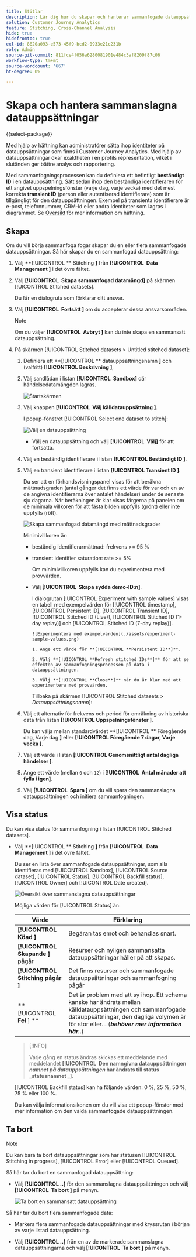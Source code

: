 ```yaml
---
title: Stitlar
description: Lär dig hur du skapar och hanterar sammanfogade datauppsättningar
solution: Customer Journey Analytics
feature: Stitching, Cross-Channel Analysis
hide: true
hidefromtoc: true
exl-id: 8820a093-e573-45f9-bcd2-0933e21c231b
role: Admin
source-git-commit: 811fce4f056a6280081901e484c3af8209f87c06
workflow-type: tm+mt
source-wordcount: '667'
ht-degree: 0%

---
```


# Skapa och hantera sammanslagna datauppsättningar

{{select-package}}

Med hjälp av häftning kan administratörer sätta ihop identiteter på datauppsättningar som finns i Customer Journey Analytics. Med hjälp av datauppsättningar ökar exaktheten i en profils representation, vilket i slutänden ger bättre analys och rapportering.

Med sammanfogningsprocessen kan du definiera ett befintligt **beständigt ID** i en datauppsättning. Sätt sedan ihop den beständiga identifieraren för ett angivet uppspelningsfönster (varje dag, varje vecka) med det mest korrekta **transient ID** (person eller autentiserad identifierare) som är tillgängligt för den datauppsättningen. Exempel på transienta identifierare är e-post, telefonnummer, CRM-id eller andra identiteter som lagras i diagrammet. Se [Översikt](overview.md) för mer information om häftning.

## Skapa

Om du vill börja sammanfoga fogar skapar du en eller flera sammanfogade datauppsättningar. Så här skapar du en sammanfogad datauppsättning:

1. Välj **[!UICONTROL ** Stitching **]** från **[!UICONTROL **&#x200B; Data Management &#x200B;**]** i det övre fältet.

2. Välj **[!UICONTROL **&#x200B; Skapa sammanfogad datamängd &#x200B;**]** på skärmen [!UICONTROL Stitched datasets].

   Du får en dialogruta som förklarar ditt ansvar.

3. Välj **[!UICONTROL **&#x200B; Fortsätt &#x200B;**]** om du accepterar dessa ansvarsområden.

   >[!NOTE]
   >
   >    Om du väljer **[!UICONTROL **&#x200B; Avbryt &#x200B;**]** kan du inte skapa en sammansatt datauppsättning.

4. På skärmen [!UICONTROL Stitched datasets > Untitled stitched dataset]:

   1. Definiera ett **[!UICONTROL ** datauppsättningsnamn **]** och (valfritt) **[!UICONTROL **&#x200B; Beskrivning &#x200B;**]**,

   2. Välj sandlådan i listan **[!UICONTROL **&#x200B; Sandbox &#x200B;**]** där händelsedatamängden lagras.

      ![Startskärmen](./assets/create-initial.png)

   3. Välj knappen **[!UICONTROL **&#x200B; Välj källdatauppsättning &#x200B;**]**.

      I popup-fönstret [!UICONTROL Select one dataset to stitch]:

      ![Välj en datauppsättning](./assets/select-one-dataset.png)

      - Välj en datauppsättning och välj **[!UICONTROL **&#x200B; Välj &#x200B;**]** för att fortsätta.

   4. Välj en beständig identifierare i listan **[!UICONTROL **&#x200B; Beständigt ID &#x200B;**]**.

   5. Välj en transient identifierare i listan **[!UICONTROL **&#x200B; Transient ID &#x200B;**]**.

      Du ser att en förhandsvisningspanel visas för att beräkna mättnadsgraden (antal gånger det finns ett värde för var och en av de angivna identifierarna över antalet händelser) under de senaste sju dagarna. När beräkningen är klar visas färgerna på panelen om de minimala villkoren för att fästa bilden uppfylls (grönt) eller inte uppfylls (rött).

      ![Skapa sammanfogad datamängd med mättnadsgrader](./assets/create-before-experimenting.png)

      Minimivillkoren är:

      - beständig identifierarmättnad: frekvens >= 95 %

      - transient identifier saturation: rate >= 5%

        Om minimivillkoren uppfylls kan du experimentera med provvärden.

      - Välj **[!UICONTROL **&#x200B; Skapa sydda demo-ID:n &#x200B;**]**.

        I dialogrutan [!UICONTROL Experiment with sample values] visas en tabell med exempelvärden för [!UICONTROL timestamp], [!UICONTROL Persistent ID], [!UICONTROL Transient ID], [!UICONTROL Stitched ID (Live)], [!UICONTROL Stitched ID (1-day replay)] och [!UICONTROL Stitched ID (7-day replay)].

            ![Experimentera med exempelvärden](./assets/experiment-sample-values.png)
            
            1. Ange ett värde för **[!UICONTROL **Persistent ID**]**.
            
            2. Välj **[!UICONTROL **Refresh stitched IDs**]** för att se effekten av sammanfogningsprocessen på data i datauppsättningen.
            
            3. Välj **[!UICONTROL **Close**]** när du är klar med att experimentera med provvärden.
        

        Tillbaka på skärmen [!UICONTROL Stitched datasets > _Datauppsättningsnamn_]:

   6. Välj ett alternativ för frekvens och period för omräkning av historiska data från listan **[!UICONTROL **&#x200B; Uppspelningsfönster &#x200B;**]**.

      Du kan välja mellan standardvärdet **[!UICONTROL ** Föregående dag, Varje dag **]** eller **[!UICONTROL **&#x200B; Föregående 7 dagar, Varje vecka &#x200B;**]**.

   7. Välj ett värde i listan **[!UICONTROL **&#x200B; Genomsnittligt antal dagliga händelser &#x200B;**]**.

   8. Ange ett värde (mellan `0` och `12`) i **[!UICONTROL **&#x200B; Antal månader att fylla i igen &#x200B;**]**.

   9. Välj **[!UICONTROL **&#x200B; Spara &#x200B;**]** om du vill spara den sammanslagna datauppsättningen och initiera sammanfogningen.

## Visa status

Du kan visa status för sammanfogning i listan [!UICONTROL Stitched datasets].

- Välj **[!UICONTROL ** Stitching **]** från **[!UICONTROL **&#x200B; Data Management &#x200B;**]** i det övre fältet.

  Du ser en lista över sammanfogade datauppsättningar, som alla identifieras med [!UICONTROL Sandbox], [!UICONTROL Source dataset], [!UICONTROL Status], [!UICONTROL Backfill status], [!UICONTROL Owner] och [!UICONTROL Date created].

  ![Översikt över sammanslagna datauppsättningar](./assets/overview-stitched-datasetts.png)

  Möjliga värden för [!UICONTROL Status] är:

  | Värde | Förklaring |
  |-----|-----|
  | **[!UICONTROL **&#x200B; Köad &#x200B;**]** | Begäran tas emot och behandlas snart. |
  | **[!UICONTROL **&#x200B; Skapande &#x200B;**]** pågår | Resurser och nyligen sammansatta datauppsättningar håller på att skapas. |
  | **[!UICONTROL **&#x200B; Stitching pågår &#x200B;**]** | Det finns resurser och sammanfogade datauppsättningar och sammanfogning pågår |
  | **[!UICONTROL **&#x200B; Fel &#x200B;**] **&#x200B; | Det är problem med att sy ihop. Ett schema kanske har ändrats mellan källdatauppsättningen och sammanfogade datauppsättningar, den dagliga volymen är för stor eller... (_**&#x200B;behöver mer information här..**_) |

  >[!INFO]
  >
  >    Varje gång en status ändras skickas ett meddelande med meddelandet **[!UICONTROL **&#x200B; Den namngivna datauppsättningen _namnet på datauppsättningen_ har ändrats till status _statusnamnet _**]**.


  [!UICONTROL Backfill status] kan ha följande värden: 0 %, 25 %, 50 %, 75 % eller 100 %.

  Du kan välja informationsikonen om du vill visa ett popup-fönster med mer information om den valda sammanfogade datauppsättningen.


## Ta bort

>[!NOTE]
>
>Du kan bara ta bort datauppsättningar som har statusen [!UICONTROL Stitching in progress], [!UICONTROL Error] eller [!UICONTROL Queued].


Så här tar du bort en sammanfogad datauppsättning:

- Välj **[!UICONTROL **..**]** för den sammanslagna datauppsättningen och välj **[!UICONTROL **&#x200B; Ta bort &#x200B;**]** på menyn.

  ![Ta bort en sammansatt datauppsättning](./assets/delete-stitched-dataset.png)

Så här tar du bort flera sammanfogade data:

- Markera flera sammanfogade datauppsättningar med kryssrutan i början av varje listad datauppsättning.

- Välj **[!UICONTROL **..**]** från en av de markerade sammanslagna datauppsättningarna och välj **[!UICONTROL **&#x200B; Ta bort &#x200B;**]** på menyn.
